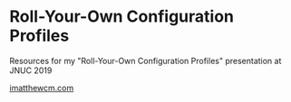 # Roll-Your-Own Configuration Profiles
Resources for my "Roll-Your-Own Configuration Profiles" presentation at JNUC 2019

[imatthewcm.com](imatthewcm.com)
